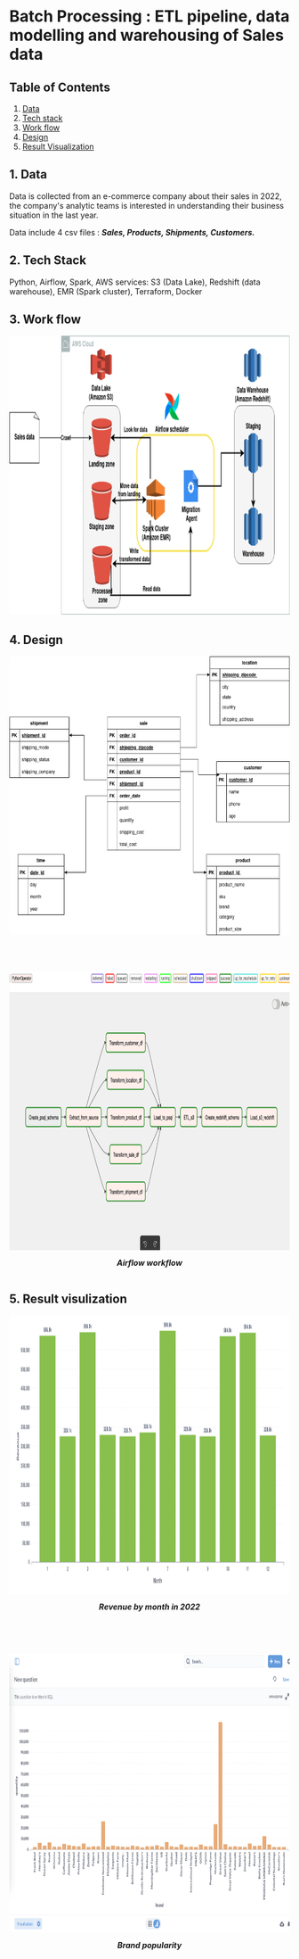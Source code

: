 # Batch Processing : ETL pipeline, data modelling and warehousing of Sales data

## Table of Contents
1. [Data](#1-data)
2. [Tech stack](#2-tech-stackk)
2. [Work flow](#3-work-flow)
3. [Design](#4-design)
4. [Result Visualization](#5-result-visualization)


## 1. Data
Data is collected from an e-commerce company about their sales in 2022, the company's analytic teams is interested in understanding their business situation in the last year.

Data include 4 csv files : <b> <i> Sales, Products, Shipments, Customers. </i> </b>

## 2. Tech Stack
 Python, Airflow, Spark, AWS services: S3 (Data Lake), Redshift (data warehouse), EMR (Spark cluster), Terraform, Docker

## 3. Work flow 
<img src = assets/work_flow.png alt = "Airflow conceptual view" width="600" height="500">

## 4. Design 


<img src=assets/datawarehouse_design.png alt="Star schema" width="600" height="500">


<br> <br>

<div style="display: flex; flex-direction: column;">
  <img src=assets/airflow_workflow.png alt="Star schema" width="900" height="500">
  <p style="text-align: center;"> <b> <i> Airflow workflow </i> </b> </p>
</div>


## 5. Result visulization

<div style="display: flex; flex-direction: column;">
  <img src=assets/revenue_by_month.png alt="Revenue by month" height="500">
  <p style="text-align: center;"> <b> <i> Revenue by month in 2022 </i> </b> </p>
</div>

<br> <br>
  
<div style="display: flex; flex-direction: column;">
  <img src=assets/brand_popularity.png alt="Brand popularity" height="500">
  <p style="text-align: center;"> <b> <i> Brand popularity </i> </b> </p>
</div>

<br> <br>
  



  

